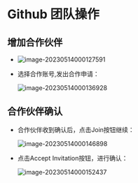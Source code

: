 # Github 团队操作

## 增加合作伙伴

- ![image-20230514000127591](https://cdn.jsdelivr.net/gh/letengzz/Two-C@main/img/Java/202305140106217.png)

- 选择合作账号,发出合作申请：

  ![image-20230514000136928](https://cdn.jsdelivr.net/gh/letengzz/Two-C@main/img/Java/202305140106298.png)

## 合作伙伴确认

- 合作伙伴收到确认后，点击Join按钮继续：

  ![image-20230514000146898](https://cdn.jsdelivr.net/gh/letengzz/Two-C@main/img/Java/202305140110334.png)

- 点击Accept Invitation按钮，进行确认：

  ![image-20230514000152437](https://cdn.jsdelivr.net/gh/letengzz/Two-C@main/img/Java/202305140110775.png)
